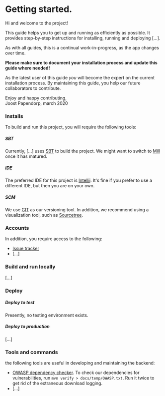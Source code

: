 # Getting started.
Hi and welcome to the project! 

This guide helps you to get up and running as efficiently as possible. It provides 
step-by-step instructions for installing, running and deploying [...].

As with all guides, this is a continual work-in-progress, as the app changes over time. 

**Please make sure to document your installation process and update this guide where needed!** 

As the latest user of this guide *you* will become the expert  on the current installation process. By maintaining this 
guide, you help our future collaborators to contribute.

Enjoy and happy contributing,  
 Joost Papendorp, march 2020

### Installs
To build and run this project, you will require the following tools:

##### SBT
Currently, [...] uses [SBT](https://www.scala-sbt.org/) to build the project. We might want to switch to [Mill](https://github.com/lihaoyi/mill) once it has matured.

##### IDE
The preferred IDE for this project is [Intellij](https://www.jetbrains.com/idea/). It's fine if you prefer to use a 
different IDE, but then you are on your own.

##### SCM
We use [GIT](https://git-scm.com/downloads) as our versioning tool. In addition, we recommend using a visualization
tool, such as [Sourcetree](https://www.sourcetreeapp.com/).  

### Accounts
In addition, you require access to the following:
- [Issue tracker]([...])
- [...]

### Build and run locally
[...]

### Deploy
##### Deploy to test
Presently, no testing environment exists.

##### Deploy to production
[...]

### Tools and commands
the following tools are useful in developing and maintaining the backend:  
- [OWASP dependency checker](https://owasp.org/www-project-dependency-check/). To check our dependencies for vulnerabilities, run `mvn verify > docs/temp/OWASP.txt`. 
Run it twice to get rid of the extraneous download logging.
- [...] 

